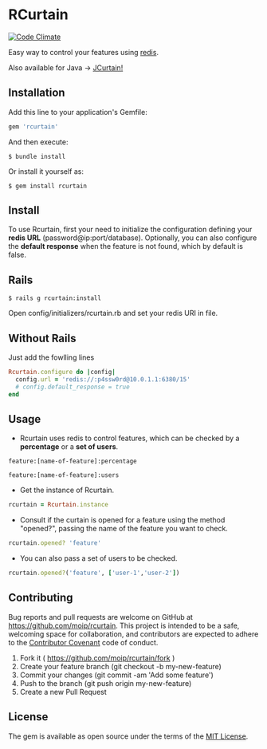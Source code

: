 # RCurtain
[![Code Climate](https://codeclimate.com/github/moip/rcurtain/badges/gpa.svg)](https://codeclimate.com/github/moip/rcurtain)


Easy way to control your features using [redis](http://redis.io/).

Also available for Java -> [JCurtain!](https://github.com/moip/jcurtain)

## Installation

Add this line to your application's Gemfile:

```ruby
gem 'rcurtain'
```

And then execute:

    $ bundle install

Or install it yourself as:

    $ gem install rcurtain

## Install
To use Rcurtain, first your need to initialize the configuration defining your **redis URL** (password@ip:port/database). Optionally, you can also configure the **default response** when the feature is not found, which by default is false.

## Rails
```shell
$ rails g rcurtain:install
```
Open config/initializers/rcurtain.rb and set your redis URI in file.

## Without Rails
Just add the fowlling lines
```ruby
Rcurtain.configure do |config|
  config.url = 'redis://:p4ssw0rd@10.0.1.1:6380/15'
  # config.default_response = true
end
```

## Usage

* Rcurtain uses redis to control features, which can be checked by a **percentage** or a **set of users**.
```
feature:[name-of-feature]:percentage
```
```
feature:[name-of-feature]:users
```

* Get the instance of Rcurtain.
```ruby
rcurtain = Rcurtain.instance
```

* Consult if the curtain is opened for a feature using the method "opened?", passing the name of the feature you want to check.
```ruby
rcurtain.opened? 'feature'
```

* You can also pass a set of users to be checked.
```ruby
rcurtain.opened?('feature', ['user-1','user-2'])
```

## Contributing

Bug reports and pull requests are welcome on GitHub at https://github.com/moip/rcurtain. This project is intended to be a safe, welcoming space for collaboration, and contributors are expected to adhere to the [Contributor Covenant](http://contributor-covenant.org) code of conduct.

1. Fork it ( https://github.com/moip/rcurtain/fork )
2. Create your feature branch (git checkout -b my-new-feature)
3. Commit your changes (git commit -am 'Add some feature')
4. Push to the branch (git push origin my-new-feature)
5. Create a new Pull Request

## License

The gem is available as open source under the terms of the [MIT License](http://opensource.org/licenses/MIT).
